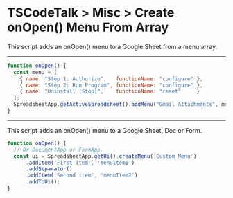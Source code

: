 # TSCodeTalk > Misc > Create onOpen() Menu From Array


This script adds an onOpen() menu to a Google Sheet from a menu array. 

---

```javascript
function onOpen() {  
  const menu = [    
    { name: "Step 1: Authorize",   functionName: "configure" },
    { name: "Step 2: Run Program", functionName: "configure" },
    { name: "Uninstall (Stop)",    functionName: "reset"     }
  ];  
  SpreadsheetApp.getActiveSpreadsheet().addMenu("Gmail Attachments", menu);
}
```

---

This script adds an onOpen() menu to a Google Sheet, Doc or Form.

```javascript
function onOpen() {
  // Or DocumentApp or FormApp.
  const ui = SpreadsheetApp.getUi().createMenu('Custom Menu')
      .addItem('First item', 'menuItem1')
      .addSeparator()
      .addItem('Second item', 'menuItem2')
      .addToUi();
}
```

